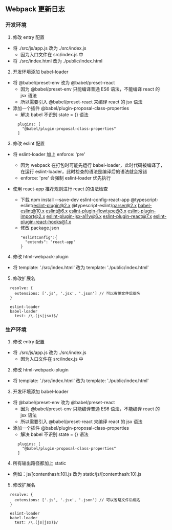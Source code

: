 ## Webpack 更新日志

### 开发环境

1. 修改 entry 配置

- 将 ./src/js/app.js 改为 ./src/index.js
  - 因为入口文件在 src/index.js 中
- 将 ./src/index.html 改为 ./public/index.html

2. 开发环境添加 babel-loader

- 将 @babel/preset-env 改为 @babel/preset-react
  - 因为 @babel/preset-env 只能编译普通 ES6 语法，不能编译 react 的 jsx 语法
  - 所以需要引入 @babel/preset-react 来编译 react 的 jsx 语法
- 添加一个插件 @babel/plugin-proposal-class-properties
  - 解决 babel 不识别 state = {} 语法
  ```
    plugins: [
      "@babel/plugin-proposal-class-properties"
    ]
  ```

3. 修改 eslint 配置

- 将 eslint-loader 加上 enforce: 'pre'

  - 因为 webpack 在打包时可能先运行 babel-loader，此时代码被编译了，在运行 eslint-loader，此时检查的语法是编译后的语法就会报错
  - enforce: 'pre' 会强制 eslint-loader 优先执行

- 使用 react-app 推荐规则进行 react 的语法检查
  - 下载 npm install --save-dev eslint-config-react-app @typescript-eslint/eslint-plugin@2.x @typescript-eslint/parser@2.x babel-eslint@10.x eslint@6.x eslint-plugin-flowtype@3.x eslint-plugin-import@2.x eslint-plugin-jsx-a11y@6.x eslint-plugin-react@7.x eslint-plugin-react-hooks@1.x
  - 修改 package.json
    ```
    "eslintConfig":{
      "extends": "react-app"
    }
    ```

4. 修改 html-webpack-plugin

- 将 template: './src/index.html' 改为 template: './public/index.html'

5. 修改扩展名

```
  resolve: {
    extensions: ['.js', '.jsx', '.json'] // 可以省略文件后缀名
  }

  eslint-loader
  babel-loader
    test: /\.(js|jsx)$/
```

### 生产环境

1. 修改 entry 配置

- 将 ./src/js/app.js 改为 ./src/index.js
  - 因为入口文件在 src/index.js 中

2. 修改 html-webpack-plugin

- 将 template: './src/index.html' 改为 template: './public/index.html'

3. 开发环境添加 babel-loader

- 将 @babel/preset-env 改为 @babel/preset-react
  - 因为 @babel/preset-env 只能编译普通 ES6 语法，不能编译 react 的 jsx 语法
  - 所以需要引入 @babel/preset-react 来编译 react 的 jsx 语法
- 添加一个插件 @babel/plugin-proposal-class-properties
  - 解决 babel 不识别 state = {} 语法
  ```
    plugins: [
      "@babel/plugin-proposal-class-properties"
    ]
  ```

4. 所有输出路径都加上 static

- 例如：js/[contenthash:10].js 改为 static/js/[contenthash:10].js

5. 修改扩展名

```
  resolve: {
    extensions: ['.js', '.jsx', '.json'] // 可以省略文件后缀名
  }

  eslint-loader
  babel-loader
    test: /\.(js|jsx)$/
```
